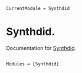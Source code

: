 ```@meta
CurrentModule = Synthdid
```

# Synthdid.

Documentation for [Synthdid](https://github.com/d2cml-ai/Synthdid.jl).

```@index

```

```@autodocs
Modules = [Synthdid]
```
